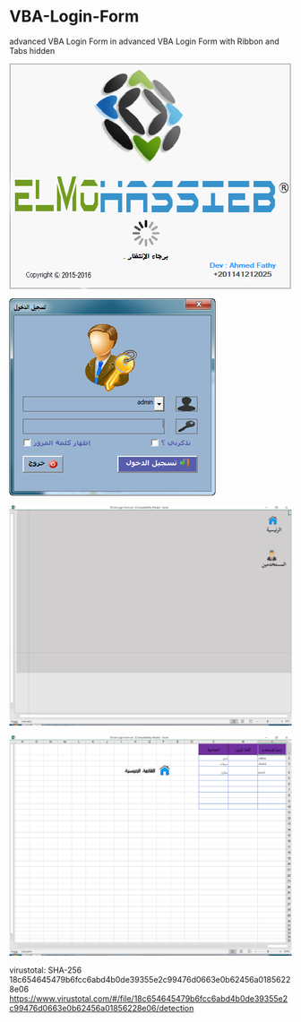 # VBA-Login-Form
advanced VBA Login Form in advanced VBA Login Form with Ribbon and Tabs hidden

![alt tag](https://github.com/Elm0D/VBA-Login-Form/blob/master/11.png)

![alt tag](https://github.com/Elm0D/VBA-Login-Form/blob/master/12.png)

![alt tag](https://github.com/Elm0D/VBA-Login-Form/blob/master/13.png)

![alt tag](https://github.com/Elm0D/VBA-Login-Form/blob/master/14.png)


virustotal:
SHA-256	18c654645479b6fcc6abd4b0de39355e2c99476d0663e0b62456a01856228e06
https://www.virustotal.com/#/file/18c654645479b6fcc6abd4b0de39355e2c99476d0663e0b62456a01856228e06/detection
